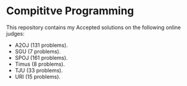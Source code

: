 # Compititve Programming

This repository contains my Accepted solutions on the following online judges:
 * A2OJ (131 problems).
 * SGU (7 problems).
 * SPOJ (161 problems).
 * Timus (8 problems).
 * TJU (33 problems).
 * URI (15 problems).